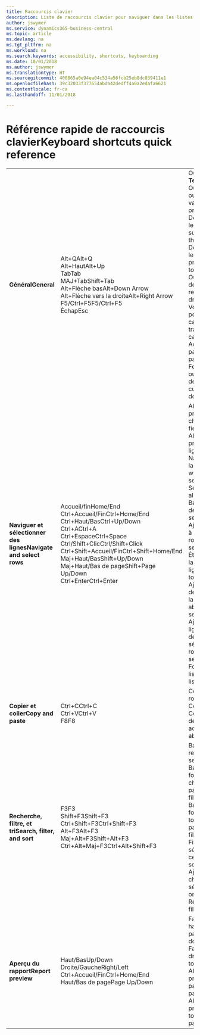 ```yaml
---
title: Raccourcis clavier
description: Liste de raccourcis clavier pour naviguer dans les listes.
author: jswymer
ms.service: dynamics365-business-central
ms.topic: article
ms.devlang: na
ms.tgt_pltfrm: na
ms.workload: na
ms.search.keywords: accessibility, shortcuts, keyboarding
ms.date: 10/01/2018
ms.author: jswymer
ms.translationtype: HT
ms.sourcegitcommit: 400865a0e94ea04c534a56fcb25eb8dc039411e1
ms.openlocfilehash: 39c32033f377654abda42dedff4a0a2edafa6621
ms.contentlocale: fr-ca
ms.lasthandoff: 11/01/2018

---
```


# <a name="keyboard-shortcuts-quick-reference"></a><span data-ttu-id="b338f-103">Référence rapide de raccourcis clavier</span><span class="sxs-lookup"><span data-stu-id="b338f-103">Keyboard shortcuts quick reference</span></span>

||||  
|----------------|-----------|----------------| 
|<span data-ttu-id="b338f-104">**Général**</span><span class="sxs-lookup"><span data-stu-id="b338f-104">**General**</span></span>|<span data-ttu-id="b338f-105">Alt+Q</span><span class="sxs-lookup"><span data-stu-id="b338f-105">Alt+Q</span></span><br /><span data-ttu-id="b338f-106">Alt+Haut</span><span class="sxs-lookup"><span data-stu-id="b338f-106">Alt+Up</span></span><br /><span data-ttu-id="b338f-107">Tab</span><span class="sxs-lookup"><span data-stu-id="b338f-107">Tab</span></span><br /><span data-ttu-id="b338f-108">MAJ+Tab</span><span class="sxs-lookup"><span data-stu-id="b338f-108">Shift+Tab</span></span><br /><span data-ttu-id="b338f-109">Alt+Flèche bas</span><span class="sxs-lookup"><span data-stu-id="b338f-109">Alt+Down Arrow</span></span><br /><span data-ttu-id="b338f-110">Alt+Flèche vers la droite</span><span class="sxs-lookup"><span data-stu-id="b338f-110">Alt+Right Arrow</span></span><br /><span data-ttu-id="b338f-111">F5/Ctrl+F5</span><span class="sxs-lookup"><span data-stu-id="b338f-111">F5/Ctrl+F5</span></span><br /><span data-ttu-id="b338f-112">Échap</span><span class="sxs-lookup"><span data-stu-id="b338f-112">Esc</span></span>|<span data-ttu-id="b338f-113">Ouvrir **Dites-moi**</span><span class="sxs-lookup"><span data-stu-id="b338f-113">Open **Tell me**</span></span><br /><span data-ttu-id="b338f-114">Ouvrir une info-bulle ou une erreur de validation</span><span class="sxs-lookup"><span data-stu-id="b338f-114">Open tooltip or validation error</span></span><br /><span data-ttu-id="b338f-115">Déplacer le focus sur le contrôle suivant</span><span class="sxs-lookup"><span data-stu-id="b338f-115">Move focus to the next control</span></span><br /><span data-ttu-id="b338f-116">Déplacer le focus sur le contrôle précédent</span><span class="sxs-lookup"><span data-stu-id="b338f-116">Move focus to the previous control</span></span><br /><span data-ttu-id="b338f-117">Ouvrir un menu déroulant ou une recherche</span><span class="sxs-lookup"><span data-stu-id="b338f-117">Open a drop-down or look up</span></span><br /><span data-ttu-id="b338f-118">Voir les transactions pour la valeur calculée</span><span class="sxs-lookup"><span data-stu-id="b338f-118">See the transactions for calculated value</span></span><br /><span data-ttu-id="b338f-119">Actualiser/recharger la page</span><span class="sxs-lookup"><span data-stu-id="b338f-119">Refresh/reload page</span></span><br /><span data-ttu-id="b338f-120">Fermer la page actuelle ou la liste déroulante.</span><span class="sxs-lookup"><span data-stu-id="b338f-120">Close the current page or drop-down.</span></span>|
|<span data-ttu-id="b338f-121">**Naviguer et sélectionner des lignes**</span><span class="sxs-lookup"><span data-stu-id="b338f-121">**Navigate and select rows**</span></span>| <span data-ttu-id="b338f-122">Accueil/fin</span><span class="sxs-lookup"><span data-stu-id="b338f-122">Home/End</span></span><br /><span data-ttu-id="b338f-123">Ctrl+Accueil/Fin</span><span class="sxs-lookup"><span data-stu-id="b338f-123">Ctrl+Home/End</span></span> <br /><span data-ttu-id="b338f-124">Ctrl+Haut/Bas</span><span class="sxs-lookup"><span data-stu-id="b338f-124">Ctrl+Up/Down</span></span><br /><span data-ttu-id="b338f-125">Ctrl+A</span><span class="sxs-lookup"><span data-stu-id="b338f-125">Ctrl+A</span></span> <br /><span data-ttu-id="b338f-126">Ctrl+Espace</span><span class="sxs-lookup"><span data-stu-id="b338f-126">Ctrl+Space</span></span><br /><span data-ttu-id="b338f-127">Ctrl/Shift+Clic</span><span class="sxs-lookup"><span data-stu-id="b338f-127">Ctrl/Shift+Click</span></span><br /><span data-ttu-id="b338f-128">Ctrl+Shift+Accueil/Fin</span><span class="sxs-lookup"><span data-stu-id="b338f-128">Ctrl+Shift+Home/End</span></span><br /><span data-ttu-id="b338f-129">Maj+Haut/Bas</span><span class="sxs-lookup"><span data-stu-id="b338f-129">Shift+Up/Down</span></span><br /><span data-ttu-id="b338f-130">Maj+Haut/Bas de page</span><span class="sxs-lookup"><span data-stu-id="b338f-130">Shift+Page Up/Down</span></span><br /><span data-ttu-id="b338f-131">Ctrl+Enter</span><span class="sxs-lookup"><span data-stu-id="b338f-131">Ctrl+Enter</span></span>| <span data-ttu-id="b338f-132">Aller au premier/dernier champ</span><span class="sxs-lookup"><span data-stu-id="b338f-132">Go to first/last field</span></span><br /><span data-ttu-id="b338f-133">Aller à la première/dernière ligne</span><span class="sxs-lookup"><span data-stu-id="b338f-133">Go to first/last row</span></span><br /><span data-ttu-id="b338f-134">Naviguer sans perdre la sélection</span><span class="sxs-lookup"><span data-stu-id="b338f-134">Navigate without losing selection</span></span><br /><span data-ttu-id="b338f-135">Sélectionner tout</span><span class="sxs-lookup"><span data-stu-id="b338f-135">Select all</span></span><br /><span data-ttu-id="b338f-136">Basculer la sélection de ligne</span><span class="sxs-lookup"><span data-stu-id="b338f-136">Toggle row selection</span></span><br /> <span data-ttu-id="b338f-137">Ajoutez la ou les lignes à la sélection</span><span class="sxs-lookup"><span data-stu-id="b338f-137">Add the row/rows to the selection</span></span><br /><span data-ttu-id="b338f-138">Étendre la sélection à la première/dernière ligne</span><span class="sxs-lookup"><span data-stu-id="b338f-138">Extend selection to first/last row</span></span><br /><span data-ttu-id="b338f-139">Ajouter une ligne au-dessus/au dessous de la sélection</span><span class="sxs-lookup"><span data-stu-id="b338f-139">Add row above/below to selection</span></span><br /><span data-ttu-id="b338f-140">Ajouter toutes les lignes visibles au-dessus/dessous de la sélection</span><span class="sxs-lookup"><span data-stu-id="b338f-140">Add all visible rows above/below to selection</span></span><br /><span data-ttu-id="b338f-141">Focus hors de la liste</span><span class="sxs-lookup"><span data-stu-id="b338f-141">Focus out of the list</span></span>|
|<span data-ttu-id="b338f-142">**Copier et coller**</span><span class="sxs-lookup"><span data-stu-id="b338f-142">**Copy and paste**</span></span>|<span data-ttu-id="b338f-143">Ctrl+C</span><span class="sxs-lookup"><span data-stu-id="b338f-143">Ctrl+C</span></span><br /><span data-ttu-id="b338f-144">Ctrl+V</span><span class="sxs-lookup"><span data-stu-id="b338f-144">Ctrl+V</span></span><br /><span data-ttu-id="b338f-145">F8</span><span class="sxs-lookup"><span data-stu-id="b338f-145">F8</span></span>|<span data-ttu-id="b338f-146">Copier les lignes</span><span class="sxs-lookup"><span data-stu-id="b338f-146">Copy rows</span></span><br /><span data-ttu-id="b338f-147">Coller lignes</span><span class="sxs-lookup"><span data-stu-id="b338f-147">Paste rows</span></span><br /><span data-ttu-id="b338f-148">Copier le champ au-dessus dans la ligne actuelle</span><span class="sxs-lookup"><span data-stu-id="b338f-148">Copy field above into current row</span></span>|
|<span data-ttu-id="b338f-149">**Recherche, filtre, et tri**</span><span class="sxs-lookup"><span data-stu-id="b338f-149">**Search, filter, and sort**</span></span>|<span data-ttu-id="b338f-150">F3</span><span class="sxs-lookup"><span data-stu-id="b338f-150">F3</span></span><br /><span data-ttu-id="b338f-151">Shift+F3</span><span class="sxs-lookup"><span data-stu-id="b338f-151">Shift+F3</span></span><br /><span data-ttu-id="b338f-152">Ctrl+Shift+F3</span><span class="sxs-lookup"><span data-stu-id="b338f-152">Ctrl+Shift+F3</span></span><br /><span data-ttu-id="b338f-153">Alt+F3</span><span class="sxs-lookup"><span data-stu-id="b338f-153">Alt+F3</span></span><br /><span data-ttu-id="b338f-154">Maj+Alt+F3</span><span class="sxs-lookup"><span data-stu-id="b338f-154">Shift+Alt+F3</span></span><br /><span data-ttu-id="b338f-155">Ctrl+Alt+Maj+F3</span><span class="sxs-lookup"><span data-stu-id="b338f-155">Ctrl+Alt+Shift+F3</span></span>|<span data-ttu-id="b338f-156">Basculer la recherche</span><span class="sxs-lookup"><span data-stu-id="b338f-156">Toggle search</span></span><br /><span data-ttu-id="b338f-157">Basculer le volet Filtre ; focus sur les filtres de champ</span><span class="sxs-lookup"><span data-stu-id="b338f-157">Toggle filter pane; focus on field filters</span></span><br /><span data-ttu-id="b338f-158">Basculer le volet Filtre ; focus sur les filtres de totaux</span><span class="sxs-lookup"><span data-stu-id="b338f-158">Toggle filter pane; focus on totals filters</span></span><br /><span data-ttu-id="b338f-159">Filtrer la valeur sélectionnée de cellules</span><span class="sxs-lookup"><span data-stu-id="b338f-159">Filter on selected cell value</span></span><br /><span data-ttu-id="b338f-160">Ajouter un filtre au champ sélectionnée</span><span class="sxs-lookup"><span data-stu-id="b338f-160">Add filter on selected field</span></span><br /><span data-ttu-id="b338f-161">Réinitialiser les filtres</span><span class="sxs-lookup"><span data-stu-id="b338f-161">Reset filters</span></span>|
|<span data-ttu-id="b338f-162">**Aperçu du rapport**</span><span class="sxs-lookup"><span data-stu-id="b338f-162">**Report preview**</span></span>|<span data-ttu-id="b338f-163">Haut/Bas</span><span class="sxs-lookup"><span data-stu-id="b338f-163">Up/Down</span></span><br /><span data-ttu-id="b338f-164">Droite/Gauche</span><span class="sxs-lookup"><span data-stu-id="b338f-164">Right/Left</span></span><br /><span data-ttu-id="b338f-165">Ctrl+Accueil/Fin</span><span class="sxs-lookup"><span data-stu-id="b338f-165">Ctrl+Home/End</span></span><br /><span data-ttu-id="b338f-166">Haut/Bas de page</span><span class="sxs-lookup"><span data-stu-id="b338f-166">Page Up/Down</span></span>|<span data-ttu-id="b338f-167">Faire défiler vers le haut et le bas de la page</span><span class="sxs-lookup"><span data-stu-id="b338f-167">Scroll up and down the page</span></span><br /><span data-ttu-id="b338f-168">Faire défiler vers la droite/la gauche</span><span class="sxs-lookup"><span data-stu-id="b338f-168">Scroll to the right/left</span></span> <br /><span data-ttu-id="b338f-169">Aller à la première/dernière page</span><span class="sxs-lookup"><span data-stu-id="b338f-169">Go to the first/last page</span></span><br /><span data-ttu-id="b338f-170">Aller à la page précédente/suivante</span><span class="sxs-lookup"><span data-stu-id="b338f-170">Go to the previous/next page</span></span>|

